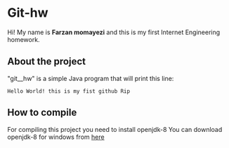 ﻿# Git-hw

Hi! My name is **Farzan momayezi** and this is my first Internet Engineering homework.


## About the project

"git__hw" is a simple Java program that will print this line:

    Hello World! this is my fist github Rip

## How to compile

For compiling this project you need to install openjdk-8
You can download openjdk-8 for windows from [here](https://openjdk.java.net/install/)
